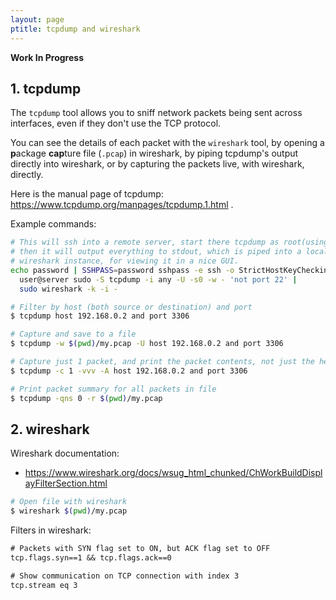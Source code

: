 ```yaml
---
layout: page
ptitle: tcpdump and wireshark
---
```


**Work In Progress**

## 1. tcpdump

The `tcpdump` tool allows you to sniff network packets being sent across 
interfaces, even if they don't use the TCP protocol.

You can see the details of each packet with the `wireshark` tool, by opening a
**p**ackage **cap**ture file (`.pcap`) in wireshark, by piping tcpdump's output
directly into wireshark, or by capturing the packets live, with wireshark,
directly.

Here is the manual page of tcpdump:
https://www.tcpdump.org/manpages/tcpdump.1.html .

Example commands:
```sh
# This will ssh into a remote server, start there tcpdump as root(using sudo),
# then it will output everything to stdout, which is piped into a local
# wireshark instance, for viewing it in a nice GUI.
echo password | SSHPASS=password sshpass -e ssh -o StrictHostKeyChecking=no \
  user@server sudo -S tcpdump -i any -U -s0 -w - 'not port 22' |
  sudo wireshark -k -i -

# Filter by host (both source or destination) and port
$ tcpdump host 192.168.0.2 and port 3306

# Capture and save to a file
$ tcpdump -w $(pwd)/my.pcap -U host 192.168.0.2 and port 3306

# Capture just 1 packet, and print the packet contents, not just the headers
$ tcpdump -c 1 -vvv -A host 192.168.0.2 and port 3306

# Print packet summary for all packets in file
$ tcpdump -qns 0 -r $(pwd)/my.pcap
```

## 2. wireshark

Wireshark documentation:

- https://www.wireshark.org/docs/wsug_html_chunked/ChWorkBuildDisplayFilterSection.html

```sh
# Open file with wireshark
$ wireshark $(pwd)/my.pcap
```

Filters in wireshark:
```txt
# Packets with SYN flag set to ON, but ACK flag set to OFF
tcp.flags.syn==1 && tcp.flags.ack==0

# Show communication on TCP connection with index 3
tcp.stream eq 3
```

